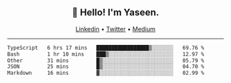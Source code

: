 <h2 align="center">👋 Hello! I'm Yaseen.</h2>
<p align="center">
  <a href="https://www.linkedin.com/in/yaseenkc/">Linkedin</a> •
  <a href="https://twitter.com/yaseeenkc">Twitter</a> •
  <a href="https://medium.com/@yaseen-kc">Medium</a>
</p>


<!--- 🔭 I’m currently working at []() as an  -->
<!--- - 💬 Ask me about **Javascript, React and Git** -->
<!--- - 📫 How to reach me: [@kc.yaseen](https://instagram.com/kc.yaseen) on Instagram -->
<!--- - ⚡ Fun fact: Big Fan of the :zap: emoji -->

-------

<!--START_SECTION:waka-->

```txt
TypeScript   6 hrs 17 mins   █████████████████▒░░░░░░░   69.76 %
Bash         1 hr 10 mins    ███▒░░░░░░░░░░░░░░░░░░░░░   12.97 %
Other        31 mins         █▒░░░░░░░░░░░░░░░░░░░░░░░   05.79 %
JSON         25 mins         █▒░░░░░░░░░░░░░░░░░░░░░░░   04.70 %
Markdown     16 mins         ▓░░░░░░░░░░░░░░░░░░░░░░░░   02.99 %
```

<!--END_SECTION:waka-->
